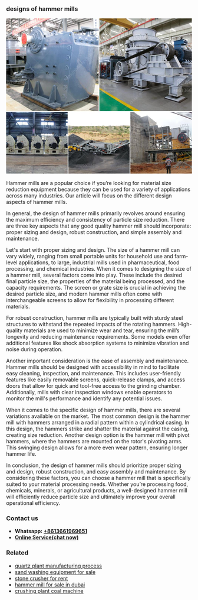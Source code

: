 <h3>designs of hammer mills</h3><img src='1708332772.jpg' alt=''><p>Hammer mills are a popular choice if you’re looking for material size reduction equipment because they can be used for a variety of applications across many industries. Our article will focus on the different design aspects of hammer mills.</p><p>In general, the design of hammer mills primarily revolves around ensuring the maximum efficiency and consistency of particle size reduction. There are three key aspects that any good quality hammer mill should incorporate: proper sizing and design, robust construction, and simple assembly and maintenance.</p><p>Let's start with proper sizing and design. The size of a hammer mill can vary widely, ranging from small portable units for household use and farm-level applications, to large, industrial mills used in pharmaceutical, food processing, and chemical industries. When it comes to designing the size of a hammer mill, several factors come into play. These include the desired final particle size, the properties of the material being processed, and the capacity requirements. The screen or grate size is crucial in achieving the desired particle size, and modern hammer mills often come with interchangeable screens to allow for flexibility in processing different materials.</p><p>For robust construction, hammer mills are typically built with sturdy steel structures to withstand the repeated impacts of the rotating hammers. High-quality materials are used to minimize wear and tear, ensuring the mill’s longevity and reducing maintenance requirements. Some models even offer additional features like shock absorption systems to minimize vibration and noise during operation.</p><p>Another important consideration is the ease of assembly and maintenance. Hammer mills should be designed with accessibility in mind to facilitate easy cleaning, inspection, and maintenance. This includes user-friendly features like easily removable screens, quick-release clamps, and access doors that allow for quick and tool-free access to the grinding chamber. Additionally, mills with clear inspection windows enable operators to monitor the mill's performance and identify any potential issues.</p><p>When it comes to the specific design of hammer mills, there are several variations available on the market. The most common design is the hammer mill with hammers arranged in a radial pattern within a cylindrical casing. In this design, the hammers strike and shatter the material against the casing, creating size reduction. Another design option is the hammer mill with pivot hammers, where the hammers are mounted on the rotor's pivoting arms. This swinging design allows for a more even wear pattern, ensuring longer hammer life.</p><p>In conclusion, the design of hammer mills should prioritize proper sizing and design, robust construction, and easy assembly and maintenance. By considering these factors, you can choose a hammer mill that is specifically suited to your material processing needs. Whether you’re processing food, chemicals, minerals, or agricultural products, a well-designed hammer mill will efficiently reduce particle size and ultimately improve your overall operational efficiency.</p><h3>Contact us</h3><ul><li><strong>Whatsapp:&nbsp;<a href="https://wa.me/8613661969651">+8613661969651</a></strong></li><li><a href="https://swt.shibang-china.com/?git&amp;zhl&amp;designs of hammer mills"><strong>Online Service(chat now)</strong></a></li></ul><h3>Related</h3><ul><li><a href='quartz plant manufacturing process.md'>quartz plant manufacturing process</a></li><li><a href='sand washing equipment for sale.md'>sand washing equipment for sale</a></li><li><a href='stone crusher for rent.md'>stone crusher for rent</a></li><li><a href='hammer mill for sale in dubai.md'>hammer mill for sale in dubai</a></li><li><a href='crushing plant coal machine.md'>crushing plant coal machine</a></li></ul>
